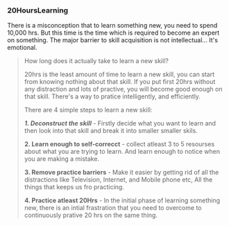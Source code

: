 ### 20HoursLearning
There is a misconception that to learn something new, you need to spend 10,000 hrs. But this time is the time which is required to become an expert on something. The major barrier to skill acquisition is not intellectual... It's emotional.
> How long does it actually take to learn a new skill?
>
> 20hrs is the least amount of time to learn a new skill, you can start from knowing nothing about that skill. If you put first 20hrs without any distraction and lots of practive, you will become good enough on that skill. There's a way to pratice intelligently, and efficiently. 
>
>There are 4 simple steps to learn a new skill:
>
>**_1. Deconstruct the skill_** - Firstly decide what you want to learn and then look into that skill and break it into smaller smaller skils.
>
>**2. Learn enough to self-correcct** - collect atleast 3 to 5 resourses about what you are trying to learn. And learn enough to notice when you are making a mistake.
>
>**3. Remove practice barriers** - Make it easier by getting rid of all the distractions like Television, Internet, and Mobile phone etc, All the things that keeps us fro practicing.
>
>**4. Practice atleast 20Hrs** - In the initial phase of learning something new, there is an intial frastration that you need to overcome to continuously prative 20 hrs on the same thing.
>

        
